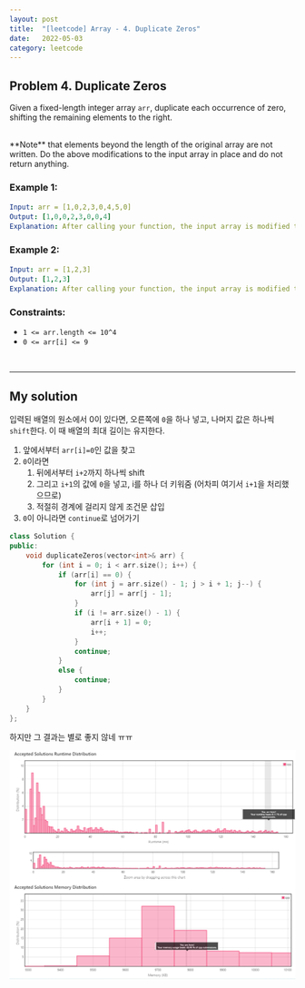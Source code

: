 ```yaml
---
layout: post
title:  "[leetcode] Array - 4. Duplicate Zeros"
date:   2022-05-03
category: leetcode
---
```


## Problem 4. Duplicate Zeros
Given a fixed-length integer array `arr`, duplicate each occurrence of zero, shifting the remaining elements to the right.

<br>
**Note** that elements beyond the length of the original array are not written. Do the above modifications to the input array in place and do not return anything.

### Example 1:
```yaml
Input: arr = [1,0,2,3,0,4,5,0]
Output: [1,0,0,2,3,0,0,4]
Explanation: After calling your function, the input array is modified to: [1,0,0,2,3,0,0,4]
```


### Example 2:
```yaml
Input: arr = [1,2,3]
Output: [1,2,3]
Explanation: After calling your function, the input array is modified to: [1,2,3]
```

### Constraints:
* `1 <= arr.length <= 10^4`
* `0 <= arr[i] <= 9`

<br>

---
## My solution

입력된 배열의 원소에서 0이 있다면, 오른쪽에 `0`을 하나 넣고, 나머지 값은 하나씩 `shift`한다. 이 때 배열의 최대 길이는 유지한다. 

1. 앞에서부터 `arr[i]=0`인 값을 찾고
2. `0`이라면
    1. 뒤에서부터 `i+2`까지 하나씩 shift
    2. 그리고 `i+1`의 값에 `0`을 넣고, i를 하나 더 키워줌 (어차피 여기서 `i+1`을 처리했으므로)
    3. 적절히 경계에 걸리지 않게 조건문 삽입
3. `0`이 아니라면 `continue`로 넘어가기


```cpp
class Solution {
public:
    void duplicateZeros(vector<int>& arr) {
        for (int i = 0; i < arr.size(); i++) {
            if (arr[i] == 0) {
                for (int j = arr.size() - 1; j > i + 1; j--) {
                    arr[j] = arr[j - 1];
                }
                if (i != arr.size() - 1) {
                    arr[i + 1] = 0;
                    i++;
                }
                continue;
            }
            else {
                continue;
            }
        }
    }
};
```

하지만 그 결과는 별로 좋지 않네 ㅠㅠ

![alt text](/public/img/leetcode/leetcode-array-4.png)